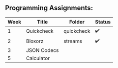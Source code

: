 ## Programming Assignments:

| Week | Title | Folder | Status
| --- | --- | --- | --- |
| 1 | Quickcheck | quickcheck | :heavy_check_mark: |
| 2 | Bloxorz | streams | :heavy_check_mark: |
| 3 | JSON Codecs |  |  |
| 5 | Calculator |  |  |

